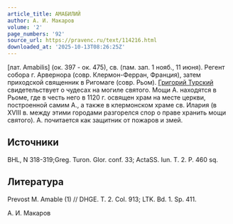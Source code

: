 ```yaml
---
article_title: АМАБИЛИЙ
author: А. И. Макаров
volume: '2'
page_numbers: '92'
source_url: https://pravenc.ru/text/114216.html
downloaded_at: '2025-10-13T08:26:25Z'
---
```


[лат. Amabilis] (ок. 397 - ок. 475), св. (пам. зап. 1 нояб., 11 июня). Регент собора г. Арвернора (совр. Клермон-Ферран, Франция), затем приходской священник в Ригомаге (совр. Рьом). [Григорий Турский](<https://pravenc.ru/text/Григорий Турский.html>) свидетельствует о чудесах на могиле святого. Мощи А. находятся в Рьоме, где в честь него в 1120 г. освящен храм на месте церкви, построенной самим А., а также в клермонском храме св. Илария (в XVIII в. между этими городами разгорелся спор о праве хранить мощи святого). А. почитается как защитник от пожаров и змей.

## Источники

BHL, N 318-319;Greg. Turon. Glor. conf. 33; ActaSS. Iun. T. 2. P. 460 sq.

## Литература

Prevost M. Amable (1) // DHGE. T. 2. Col. 913; LTK. Bd. 1. Sp. 411.

А. И. Макаров
